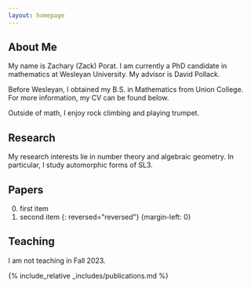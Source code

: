 ```yaml
---
layout: homepage
---
```


## About Me

My name is Zachary (Zack) Porat.  I am currently a PhD candidate in mathematics at Wesleyan University.  My advisor is David Pollack.

Before Wesleyan, I obtained my B.S. in Mathematics from Union College.  For more information, my CV can be found below.

Outside of math, I enjoy rock climbing and playing trumpet. 

## Research 

My research interests lie in number theory and algebraic geometry. In particular, I study automorphic forms of SL3.

## Papers

0. first item
0. second item
{: reversed="reversed"}
{margin-left: 0}

## Teaching

I am not teaching in Fall 2023.

{% include_relative _includes/publications.md %}

